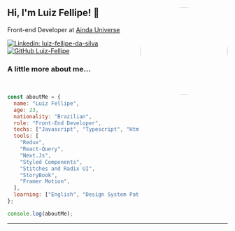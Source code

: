 <h2> Hi, I'm Luiz Fellipe! 👋
<img align='right' src="https://media.giphy.com/media/FPbnShq1h1IS5FQyPD/giphy.gif" width="200" height="200" style="border-radius:50%" >

</h2>

<p>
Front-end Developer at <a href="https://aindauniverse.com/">Ainda Universe</a>
</p>



[![Linkedin: luiz-fellipe-da-silva](https://img.shields.io/badge/LinkedIn-0077B5?style=for-the-badge&logo=linkedin&logoColor=white)](https://www.linkedin.com/in/luiz-fellipe-da-silva-a5936b19a/)
[![GitHub Luiz-Fellipe](https://img.shields.io/badge/GitHub-100000?style=for-the-badge&logo=github&logoColor=white)](https://github.com/Luiz-Fellipe)

### A little more about me...

<br>

```javascript
const aboutMe = {
  name: "Luiz Fellipe",
  age: 23,
  nationality: "Brazilian",
  role: "Front-End Developer",
  techs: ["Javascript", "Typescript", "Html", "CSS", "Node.Js", "React"],
  tools: [
    "Redux",
    "React-Query",
    "Next.Js",
    "Styled Components",
    "Stitches and Radix UI",
    "StoryBook",
    "Framer Motion",
  ],
  learning: ["English", "Design System Pattern", "Tests", "Serverless", "AWS"],
};

console.log(aboutMe);
```

---
